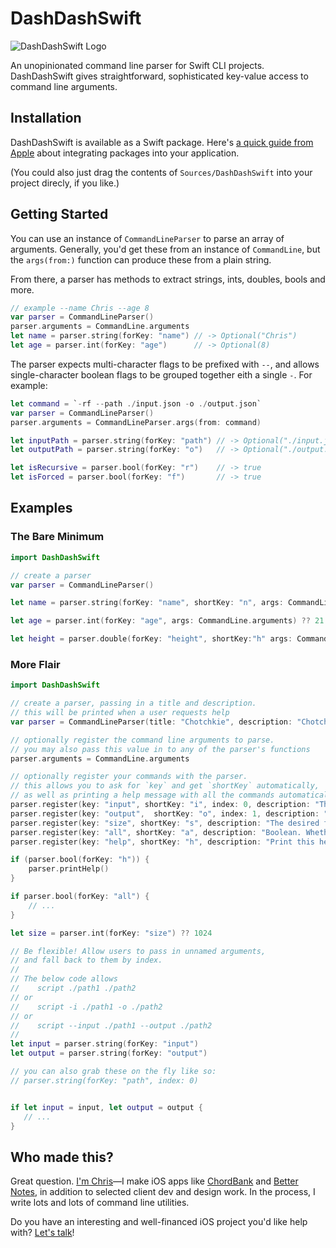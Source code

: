 # DashDashSwift

![DashDashSwift Logo](../assets/dashdashlogo.png?raw=true)

An unopinionated command line parser for Swift CLI projects. DashDashSwift gives straightforward, sophisticated key-value access to command line arguments.

## Installation

DashDashSwift is available as a Swift package. Here's [a quick guide from Apple](https://developer.apple.com/documentation/xcode/adding_package_dependencies_to_your_app) about integrating packages into your application.

(You could also just drag the contents of `Sources/DashDashSwift` into your project direcly, if you like.)


## Getting Started

You can use an instance of `CommandLineParser` to parse an array of arguments. Generally, you'd get these from an instance of `CommandLine`, but the `args(from:)` function can produce these from a plain string. 

From there, a parser has methods to extract strings, ints, doubles, bools and more.

```swift
// example --name Chris --age 8
var parser = CommandLineParser()
parser.arguments = CommandLine.arguments
let name = parser.string(forKey: "name") // -> Optional("Chris")
let age = parser.int(forKey: "age")      // -> Optional(8)
```

The parser expects multi-character flags to be prefixed with `--`, and allows single-character boolean flags to be grouped together eith a single `-`. For example:

```swift
let command = `-rf --path ./input.json -o ./output.json`
var parser = CommandLineParser()
parser.arguments = CommandLineParser.args(from: command)

let inputPath = parser.string(forKey: "path") // -> Optional("./input.json")
let outputPath = parser.string(forKey: "o")   // -> Optional("./output.json")

let isRecursive = parser.bool(forKey: "r")    // -> true
let isForced = parser.bool(forKey: "f")       // -> true
```


## Examples


### The Bare Minimum

```swift
import DashDashSwift

// create a parser
var parser = CommandLineParser()

let name = parser.string(forKey: "name", shortKey: "n", args: CommandLine.arguments) ?? "Anonymous"

let age = parser.int(forKey: "age", args: CommandLine.arguments) ?? 21

let height = parser.double(forKey: "height", shortKey:"h" args: CommandLine.arguments) ?? 180.0

```


### More Flair


```swift
import DashDashSwift

// create a parser, passing in a title and description.
// this will be printed when a user requests help
var parser = CommandLineParser(title: "Chotchkie", description: "Chotchkie is a command line program to control the amount of flair on your uniform.")

// optionally register the command line arguments to parse.
// you may also pass this value in to any of the parser's functions
parser.arguments = CommandLine.arguments

// optionally register your commands with the parser.
// this allows you to ask for `key` and get `shortKey` automatically,
// as well as printing a help message with all the commands automatically.
parser.register(key: "input", shortKey: "i", index: 0, description: "The location where files should be read from.")
parser.register(key: "output",  shortKey: "o", index: 1, description: "The location where files should be saved.")
parser.register(key: "size", shortKey: "s", description: "The desired file size, in bytes")
parser.register(key: "all", shortKey: "a", description: "Boolean. Whether or not all directories should be included.")
parser.register(key: "help", shortKey: "h", description: "Print this help message")

if (parser.bool(forKey: "h")) {
    parser.printHelp()
}

if parser.bool(forKey: "all") {
    // ...
}

let size = parser.int(forKey: "size") ?? 1024

// Be flexible! Allow users to pass in unnamed arguments, 
// and fall back to them by index. 
// 
// The below code allows
//    script ./path1 ./path2
// or
//    script -i ./path1 -o ./path2
// or
//    script --input ./path1 --output ./path2
//
let input = parser.string(forKey: "input")
let output = parser.string(forKey: "output")

// you can also grab these on the fly like so:
// parser.string(forKey: "path", index: 0)


if let input = input, let output = output {
   // ...
}

```

## Who made this?

Great question. [I'm Chris](http://www.chrisladd.net)—I make iOS apps like [ChordBank](https://www.chordbank.com) and [Better Notes](https://apps.apple.com/us/app/better-notes-lists-and-todos/id980887055), in addition to selected client dev and design work. In the process, I write lots and lots of command line utilities.

Do you have an interesting and well-financed iOS project you'd like help with? [Let's talk](http://www.chrisladd.net/contact/)!
